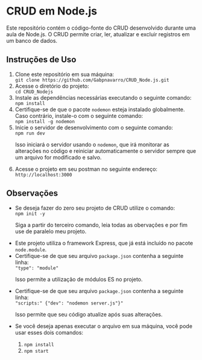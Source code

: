 <h1>CRUD em Node.js</h1>

<p>Este repositório contém o código-fonte do CRUD desenvolvido durante uma aula de Node.js. O CRUD permite criar, ler, atualizar e excluir registros em um banco de dados.</p>

<h2>Instruções de Uso</h2>

<ol>
    <li>Clone este repositório em sua máquina:</li>
    <code>git clone https://github.com/Gabpnavarro/CRUD_Node.js.git</code>
    <li>Acesse o diretório do projeto:</li>
    <code>cd CRUD_Nodejs</code>
    <li>Instale as dependências necessárias executando o seguinte comando:</li>
    <code>npm install</code>
    <li>Certifique-se de que o pacote <code>nodemon</code> esteja instalado globalmente. Caso contrário, instale-o com o seguinte comando:</li>
    <code>npm install -g nodemon</code>
    <li>Inicie o servidor de desenvolvimento com o seguinte comando:</li>
    <code>npm run dev</code>
    <p>Isso iniciará o servidor usando o <code>nodemon</code>, que irá monitorar as alterações no código e reiniciar automaticamente o servidor sempre que um arquivo for modificado e salvo.</p>
    <li>Acesse o projeto em seu postman no seguinte endereço:</li>
    <code>http://localhost:3000</code>
</ol>

<h2>Observações</h2>

<ul>
    <li>Se deseja fazer do zero seu projeto de CRUD utilize o comando:</li>
    <code>npm init -y</code>
    <p>Siga a partir do terceiro comando, leia todas as obervações e por fim use de paralelo meu projeto.</p>
    <li>Este projeto utiliza o framework Express, que já está incluído no pacote <code>node.module</code>.</li>
    <li>Certifique-se de que seu arquivo <code>package.json</code> contenha a seguinte linha:</li>
    <code>"type": "module"</code>
    <p>Isso permite a utilização de módulos ES no projeto.</p>
    <li>Certifique-se de que seu arquivo <code>package.json</code> contenha a seguinte linha:</li>
    <code>"scripts:" {"dev": "nodemon server.js"}"</code>
    <p>Isso permite que seu código atualize após suas alterações.</p>
    <li>Se você deseja apenas executar o arquivo em sua máquina, você pode usar esses dois comandos:</li>
      <ol>
        <li><code>npm install</code></li>
        <li><code>npm start</code></li>
      </ol>
</ul>


